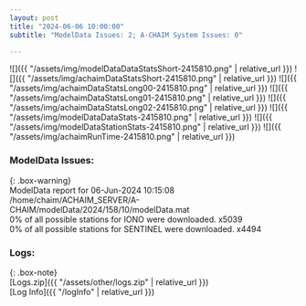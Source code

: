 ```yaml
---
layout: post
title: "2024-06-06 10:00:00"
subtitle: "ModelData Issues: 2; A-CHAIM System Issues: 0"

---
```


![]({{ "/assets/img/modelDataDataStatsShort-2415810.png" | relative_url }})
![]({{ "/assets/img/achaimDataStatsShort-2415810.png" | relative_url }})
![]({{ "/assets/img/achaimDataStatsLong00-2415810.png" | relative_url }})
![]({{ "/assets/img/achaimDataStatsLong01-2415810.png" | relative_url }})
![]({{ "/assets/img/achaimDataStatsLong02-2415810.png" | relative_url }})
![]({{ "/assets/img/modelDataDataStats-2415810.png" | relative_url }})
![]({{ "/assets/img/modelDataStationStats-2415810.png" | relative_url }})
![]({{ "/assets/img/achaimRunTime-2415810.png" | relative_url }})


### ModelData Issues:  
  
{: .box-warning}  
 ModelData report for 06-Jun-2024 10:15:08   
 /home/chaim/ACHAIM_SERVER/A-CHAIM/modelData/2024/158/10/modelData.mat   
 0% of all possible stations for IONO were downloaded. x5039   
 0% of all possible stations for SENTINEL were downloaded. x4494   
  


### Logs:  
  
{: .box-note}  
[Logs.zip]({{ "/assets/other/logs.zip" | relative_url }})  
[Log Info]({{ "/logInfo" | relative_url }})  

